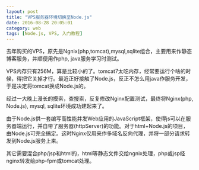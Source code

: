 ```yaml
---
layout: post
title: "VPS服务器环境切换至Node.js"
date: 2016-08-28 20:05:01
category: web
tags: [Node.js, VPS, 入门教程]
---
```


去年购买的VPS，原先是Ngnix(php,tomcat),mysql,sqlite组合，主要用来作静态博客服务，并顺便用作php, java服务学习时测试。<!-- more -->

VPS内存只有256M，算是比较小的了。tomcat7太吃内存，经常要运行个啥的时候，得把它关掉才行。最近正好接触了Node.js，反正不怎么用java作服务开发，于是决定将tomcat换成Node.js的。

经过一大晚上漫长的摸索，查搜索，反复修改Nginx配置测试，最终将Nginx(php, Node.js), mysql, sqlite环境成功建起来了。

由于Node.js供一套编写高性能并发Web应用的JavaScript框架，使得js可以在服务器端运行，并自带了服务器(httpServer)的功能。对于html+Node.js的项目，由Node.js可完全搞定。这时Nginx仅用来作多域名反向代理，并将一部分请求转发到Node.js服务上来。

其它需要混合php/jsp和html的，html等静态文件交给ngnix处理，php或jsp经nginx转发给php-fpm或tomcat处理。


